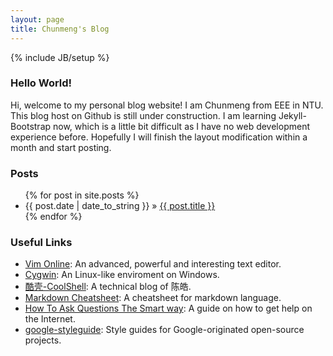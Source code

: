 ```yaml
---
layout: page
title: Chunmeng's Blog
---
```

{% include JB/setup %}

### Hello World!

Hi, welcome to my personal blog website! I am Chunmeng from EEE in NTU. This blog host on Github is still under construction. I am learning Jekyll-Bootstrap now, which is a little bit difficult as I have no web development experience before. Hopefully I will finish the layout modification within a month and start posting.

### Posts

<ul class="posts">
  {% for post in site.posts %}
    <li><span>{{ post.date | date_to_string }}</span> &raquo; <a href="{{ BASE_PATH }}{{ post.url }}">{{ post.title }}</a></li>
  {% endfor %}
</ul>

### Useful Links

- [Vim Online](http://www.vim.org/): An advanced, powerful and interesting text editor.
- [Cygwin](https://www.cygwin.com/): An Linux-like enviroment on Windows.
- [酷壳-CoolShell](http://coolshell.cn/): A technical blog of 陈皓.
- [Markdown Cheatsheet](https://github.com/adam-p/markdown-here/wiki/Markdown-Cheatsheet): A cheatsheet for markdown language.
- [How To Ask Questions The Smart way](http://www.catb.org/esr/faqs/smart-questions.html): A guide on how to get help on the Internet.
- [google-styleguide](https://code.google.com/p/google-styleguide/): Style guides for Google-originated open-source projects.
